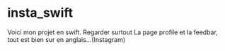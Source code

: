 # insta_swift
Voici mon projet en swift.
Regarder surtout La page profile et la feedbar, tout est bien sur en anglais...(Instagram)
